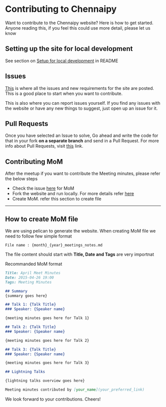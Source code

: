 # Contributing to Chennaipy

Want to contribute to the Chennaipy website? Here is how to get started. Anyone
reading this, if you feel this could use more detail, please let us know

## Setting up the site for local development

See section on [Setup for local development](README.md#setup-for-local-development) in README

## Issues

[This](https://github.com/Chennaipy/website/issues) is where all the issues and
new requirements for the site are posted. This is a good place to start when you
want to contribute.

This is also where you can report issues yourself. If you find any issues with
the website or have any new things to suggest, just open up an issue for it.

## Pull Requests

Once you have selected an Issue to solve, Go ahead and write the code for that
in your fork **on a separate branch** and send in a Pull Request. For more info
about Pull Requests, visit [this](https://help.github.com/articles/using-pull-requests/)
link.


## Contributing MoM

After the meetup if you want to contribute the Meeting minutes, please refer the below steps

- Check the issue [here](https://github.com/Chennaipy/website/issues) for MoM
- Fork the website and run locally. For more details refer [here](README.md#setup-for-local-development)
- Create MoM. refer this section to create file


---

## How to create MoM file

We are using pelican to generate the website. 
When creating MoM file we need to follow few simple format

``File name : {month}_{year}_meetings_notes.md``

The file content should start with **Title, Date and Tags**  are very importnat

Recommanded MoM format

````md
Title: April Meet Minutes
Date: 2015-04-26 19:00
Tags: Meeting Minutes

## Summary
{summary goes here}

## Talk 1: {Talk Title}
### Speaker: {Speaker name}

{meeting minutes goes here for Talk 1}

## Talk 2: {Talk Title}
### Speaker: {Speaker name}

{meeting minutes goes here for Talk 2}

## Talk 3: {Talk Title}
### Speaker: {Speaker name}

{meeting minutes goes here for Talk 3}

## Lightning Talks

{lightning talks overview goes here}

Meeting minutes contributed by [your_name](your_preferred_link)

````

We look forward to your contributions. Cheers!
